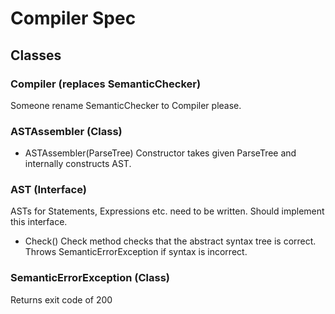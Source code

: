 # Compiler Spec

## Classes

### Compiler (replaces SemanticChecker)
Someone rename SemanticChecker to Compiler please.

### ASTAssembler (Class)
- ASTAssembler(ParseTree)
  Constructor takes given ParseTree and internally constructs
  AST.

### AST (Interface)
ASTs for Statements, Expressions etc. need to be written. Should implement this
interface.
- Check()
  Check method checks that the abstract syntax tree is correct.
  Throws SemanticErrorException if syntax is incorrect.

### SemanticErrorException (Class)
Returns exit code of 200
